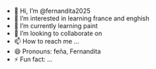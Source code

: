 - 👋 Hi, I’m @fernandita2025
- 👀 I’m interested in learning france and enghish
- 🌱 I’m currently learning paint 
- 💞️ I’m looking to collaborate on 
- 📫 How to reach me ...
- 😄 Pronouns: feña, Fernandita
- ⚡ Fun fact: ...

<!---
fernandita2025/fernandita2025 is a ✨ special ✨ repository because its `README.md` (this file) appears on your GitHub profile.
You can click the Preview link to take a look at your changes.
--->
